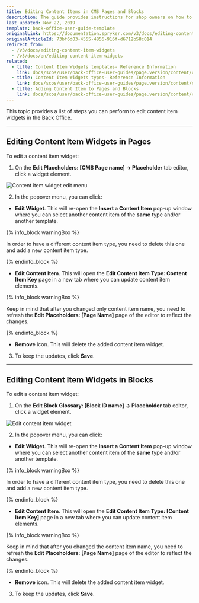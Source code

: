 ```yaml
---
title: Editing Content Items in CMS Pages and Blocks
description: The guide provides instructions for shop owners on how to update content item widgets in pages and blocks from the Back Office.
last_updated: Nov 22, 2019
template: back-office-user-guide-template
originalLink: https://documentation.spryker.com/v3/docs/editing-content-item-widgets
originalArticleId: 73bf6d03-4555-4856-916f-d6712b58c014
redirect_from:
  - /v3/docs/editing-content-item-widgets
  - /v3/docs/en/editing-content-item-widgets
related:
  - title: Content Item Widgets templates- Reference Information
    link: docs/scos/user/back-office-user-guides/page.version/content/content-items/references/content-item-widgets-templates-reference-information.html
  - title: Content Item Widgets types- Reference Information
    link: docs/scos/user/back-office-user-guides/page.version/content/content-items/references/content-item-widgets-types-reference-information.html
  - title: Adding Content Item to Pages and Blocks
    link: docs/scos/user/back-office-user-guides/page.version/content/content-items/adding-content-items-to-cms-pages-and-blocks.html
---
```


This topic provides a list of steps you can perform to edit content item widgets in the Back Office.
***

## Editing Content Item Widgets in Pages

To edit a content item widget:

1. On the **Edit Placeholders: [CMS Page name] -> Placeholder** tab editor, click a widget element.

  ![Content item widget edit menu](https://spryker.s3.eu-central-1.amazonaws.com/docs/User+Guides/Back+Office+User+Guides/Content+Management+System/Content+Item+Widgets/Editing+Content+Item+Widgets/content-item-widget-menu.png)

2. In the popover menu, you can click:
  * **Edit Widget**. This will re-open the **Insert a Content Item** pop-up window where you can select another content item of the **same** type and/or another template.
  
  {% info_block warningBox %}

  In order to have a different content item type, you need to delete this one and add a new content item type.

  {% endinfo_block %}

  * **Edit Content Item**. This will open the **Edit Content Item Type: Content Item Key** page in a new tab where you can update content item elements.

  {% info_block warningBox %}

  Keep in mind that after you changed only content item name, you need to refresh the **Edit Placeholders: [Page Name]** page of the editor to reflect the changes.

  {% endinfo_block %}

  * **Remove** icon. This will delete the added content item widget.
3.  To keep the updates, click **Save**.

***

## Editing Content Item Widgets in Blocks

To edit a content item widget:

1. On the **Edit Block Glossary: [Block ID name] -> Placeholder** tab editor, click a widget element.

![Edit content item widget](https://spryker.s3.eu-central-1.amazonaws.com/docs/User+Guides/Back+Office+User+Guides/Content+Management+System/Content+Item+Widgets/Editing+Content+Item+Widgets/content-item-widget-menu-block.png)

2. In the popover menu, you can click:
  * **Edit Widget**. This will re-open the **Insert a Content Item** pop-up window where you can select another content item of the **same** type and/or another template.

  {% info_block warningBox %}

  In order to have a different content item type, you need to delete this one and add a new content item type.

  {% endinfo_block %}

  * **Edit Content Item**. This will open the **Edit Content Item Type: [Content Item Key]** page in a new tab where you can update content item elements.

  {% info_block warningBox %}

  Keep in mind that after you changed the content item name, you need to refresh the **Edit Placeholders: [Page Name]** page of the editor to reflect the changes.
  
  {% endinfo_block %}

  * **Remove** icon. This will delete the added content item widget.
3.  To keep the updates, click **Save**.
